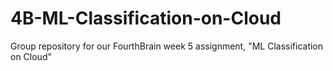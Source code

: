 # 4B-ML-Classification-on-Cloud
Group repository for our FourthBrain week 5 assignment, "ML Classification on Cloud"
